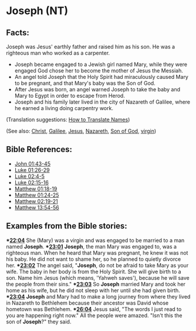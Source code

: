 # Joseph (NT) #

## Facts: ##

Joseph was Jesus' earthly father and raised him as his son. He was a righteous man who worked as a carpenter.

* Joseph became engaged to a Jewish girl named Mary, while they were engaged God chose her to become the mother of Jesus the Messiah.
* An angel told Joseph that the Holy Spirit had miraculously caused Mary to be pregnant, and that Mary's baby was the Son of God.
* After Jesus was born, an angel warned Joseph to take the baby and Mary to Egypt in order to escape from Herod.
* Joseph and his family later lived in the city of Nazareth of Galilee, where he earned a living doing carpentry work.

(Translation suggestions: [How to Translate Names](en/ta-vol1/translate/man/translate-names))

(See also: [Christ](../kt/christ.md), [Galilee](../other/galilee.md), [Jesus](../kt/jesus.md), [Nazareth](../other/nazareth.md), [Son of God](../kt/sonofgod.md), [virgin](../other/virgin.md))

## Bible References: ##

* [John 01:43-45](en/tn/jhn/help/01/43)
* [Luke 01:26-29](en/tn/luk/help/01/26)
* [Luke 02:4-5](en/tn/luk/help/02/04)
* [Luke 02:15-16](en/tn/luk/help/02/15)
* [Matthew 01:18-19](en/tn/mat/help/01/18)
* [Matthew 01:24-25](en/tn/mat/help/01/24)
* [Matthew 02:19-21](en/tn/mat/help/02/19)
* [Matthew 13:54-56](en/tn/mat/help/13/54)

## Examples from the Bible stories: ##

  __*[22:04](en/tn/obs/help/22/04)__ She (Mary) was a virgin and was engaged to be married to a man named __Joseph__.
  __*[23:01](en/tn/obs/help/23/01)__ __Joseph__, the man Mary was engaged to, was a righteous man. When he heard that Mary was pregnant, he knew it was not his baby. He did not want to shame her, so he planned to quietly divorce her.
  __*[23:02](en/tn/obs/help/23/02)__ The angel said, "__Joseph__, do not be afraid to take Mary as your wife. The baby in her body is from the Holy Spirit. She will give birth to a son. Name him Jesus (which means, 'Yahweh saves'), because he will save the people from their sins."
  __*[23:03](en/tn/obs/help/23/03)__ So __Joseph__ married Mary and took her home as his wife, but he did not sleep with her until she had given birth.
  __*[23:04](en/tn/obs/help/23/04)__ __Joseph__ and Mary had to make a long journey from where they lived in Nazareth to Bethlehem because their ancestor was David whose hometown was Bethlehem.
  __*[26:04](en/tn/obs/help/26/04)__ Jesus said, "The words I just read to you are happening right now." All the people were amazed. "Isn't this the son of __Joseph__?" they said.